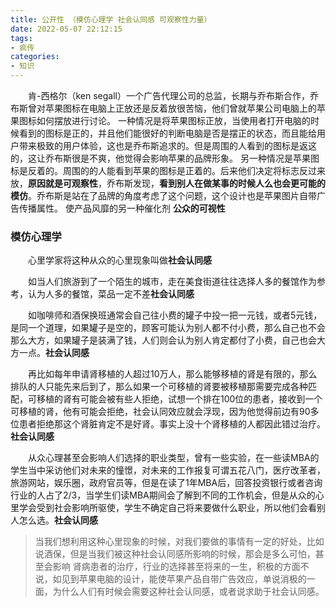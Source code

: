 ```yaml
---
title: 公开性 （模仿心理学 社会认同感 可观察性力量）
date: 2022-05-07 22:12:15
tags:
- 疯传
categories:
- 知识
---
```


&emsp;&emsp;肯-西格尔（ken segall）一个广告代理公司的总监，长期与乔布斯合作，乔布斯曾对苹果图标在电脑上正放还是反着放很苦恼，他们曾就苹果公司电脑上的苹果图标如何摆放进行讨论。
一种情况是将苹果图标正放，当使用者打开电脑的时候看到的图标是正的，并且他们能很好的判断电脑是否是摆正的状态，而且能给用户带来极致的用户体验，这也是乔布斯追求的。但是周围的人看到的图标是返这的，这让乔布斯很是不爽，他觉得会影响苹果的品牌形象。
另一种情况是苹果图标是反着的。周围的的人能看到苹果的图标是正着的。后来他们决定将标志反过来放，**原因就是可观察性**，乔布斯发现，**看到别人在做某事的时候人么也会更可能的模仿**。乔布斯是站在了品牌的角度考虑了这个问题，这个设计也是苹果图片自带广告传播属性。
使产品风靡的另一种催化剂 **公众的可视性**

### 模仿心理学

&emsp;&emsp;心里学家将这种从众的心里现象叫做**社会认同感**

&emsp;&emsp;如当人们旅游到了一个陌生的城市，走在美食街道往往选择人多的餐馆作为参考，认为人多的餐馆，菜品一定不差**社会认同感**

&emsp;&emsp;如咖啡师和酒保换班通常会自己往小费的罐子中投一把一元钱，或者5元钱，是同一个道理，如果罐子是空的，顾客可能认为别人都不付小费，那么自己也不会那么大方，如果罐子是装满了钱，人们则会认为别人肯定都付了小费，自己也会大方一点。**社会认同感**

&emsp;&emsp;再比如每年申请肾移植的人超过10万人，那么能够移植的肾是有限的，那么排队的人只能先来后到了，那么如果一个可移植的肾要被移植那需要完成各种匹配，可移植的肾有可能会被有些人拒绝，试想一个排在100位的患者，接收到一个可移植的肾，他有可能会拒绝，社会认同效应就会浮现，因为他觉得前边有90多位患者拒绝那这个肾脏肯定不是好肾。事实上没十个肾移植的人都因此错过治疗。**社会认同感**

&emsp;&emsp;从众心理甚至会影响人们选择的职业类型，曾有一些实验，在一些读MBA的学生当中采访他们对未来的憧憬，对未来的工作报复可谓五花八门，医疗改革者，旅游网站，娱乐圈，政府官员等，但是在读了1年MBA后，回答投资银行或者咨询行业的人占了2/3，当学生们读MBA期间会了解到不同的工作机会，但是从众的心里学会受到社会影响所驱使，学生不确定自己将来要做什么职业，所以他们会看别人怎么选。**社会认同感**

> 当我们想利用这种心里现象的时候，对我们要做的事情有一定的好处，比如说酒保，但是当我们被这种社会认同感所影响的时候，那会是多么可怕，甚至会影响
肾病患者的治疗，行业的选择甚至将来的一生，积极的方面不说，如见到苹果电脑的设计，能使苹果产品自带广告效应，单说消极的一面，为什么人们有时候会需要这种社会认同感，或者说求助于社会认同感。






